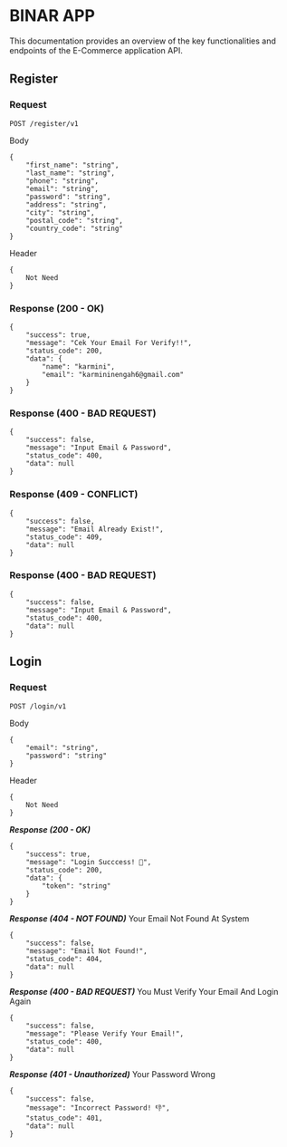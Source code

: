 # BINAR APP

This documentation provides an overview of the key functionalities and endpoints of the E-Commerce application API.

## Register

### Request

`POST /register/v1`

Body
```
{
    "first_name": "string",
    "last_name": "string",
    "phone": "string",
    "email": "string",
    "password": "string",
    "address": "string",
    "city": "string",
    "postal_code": "string",
    "country_code": "string"
}
```

Header
```
{
    Not Need
}
```

### Response (200 - OK)

```
{
    "success": true,
    "message": "Cek Your Email For Verify!!",
    "status_code": 200,
    "data": {
        "name": "karmini",
        "email": "karmininengah6@gmail.com"
    }
}
```

### Response (400 - BAD REQUEST)

```
{
    "success": false,
    "message": "Input Email & Password",
    "status_code": 400,
    "data": null
}
```

### Response (409 - CONFLICT)

```
{
    "success": false,
    "message": "Email Already Exist!",
    "status_code": 409,
    "data": null
}
```

### Response (400 - BAD REQUEST)

```
{
    "success": false,
    "message": "Input Email & Password",
    "status_code": 400,
    "data": null
}
```

## Login

### Request

`POST /login/v1`

Body
```
{
    "email": "string",
    "password": "string"
}
```

Header
```
{
    Not Need
}
```

***Response (200 - OK)***

```
{
    "success": true,
    "message": "Login Succcess! 👏",
    "status_code": 200,
    "data": {
        "token": "string"
    }
}
```
***Response (404 - NOT FOUND)***
Your Email Not Found At System

```
{
    "success": false,
    "message": "Email Not Found!",
    "status_code": 404,
    "data": null
}
```

***Response (400 - BAD REQUEST)***
You Must Verify Your Email And Login Again

```
{
    "success": false,
    "message": "Please Verify Your Email!",
    "status_code": 400,
    "data": null
}
```

***Response (401 - Unauthorized)***
Your Password Wrong

```
{
    "success": false,
    "message": "Incorrect Password! 👎",
    "status_code": 401,
    "data": null
}
```














